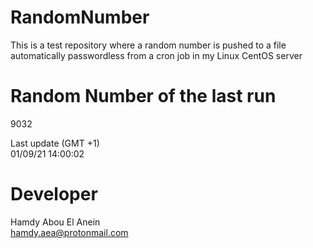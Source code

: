 # RandomNumber    
This is a test repository where a random number is pushed to a file automatically passwordless from a cron job in my Linux CentOS server    
# Random Number of the last run   
9032
      
Last update (GMT +1)    
01/09/21 14:00:02
# Developer    
Hamdy Abou El Anein   
hamdy.aea@protonmail.com
